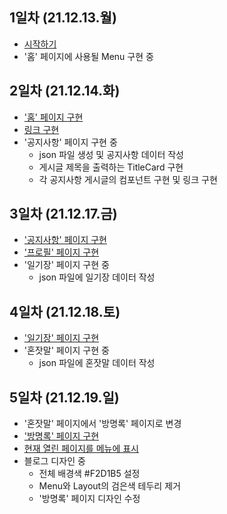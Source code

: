 ## 1일차 (21.12.13.월)
- [시작하기](https://blog.naver.com/612_44kk/222594436981)
- '홈' 페이지에 사용될 Menu 구현 중

## 2일차 (21.12.14.화)
- ['홈' 페이지 구현](https://blog.naver.com/612_44kk/222595336770)
- [링크 구현](https://blog.naver.com/612_44kk/222595359794)
- '공지사항' 페이지 구현 중
    - json 파일 생성 및 공지사항 데이터 작성
    - 게시글 제목을 출력하는 TitleCard 구현
    - 각 공지사항 게시글의 컴포넌트 구현 및 링크 구현

## 3일차 (21.12.17.금)
- ['공지사항' 페이지 구현](https://blog.naver.com/612_44kk/222597888732)
- ['프로필' 페이지 구현](https://blog.naver.com/612_44kk/222597909735)
- '일기장' 페이지 구현 중
    - json 파일에 일기장 데이터 작성

## 4일차 (21.12.18.토)
- ['일기장' 페이지 구현](https://blog.naver.com/612_44kk/222598677496)
- '혼잣말' 페이지 구현 중
    - json 파일에 혼잣말 데이터 작성

## 5일차 (21.12.19.일)
- '혼잣말' 페이지에서 '방명록' 페이지로 변경
- ['방명록' 페이지 구현](https://blog.naver.com/612_44kk/222599225672)
- [현재 열린 페이지를 메뉴에 표시](https://blog.naver.com/612_44kk/222599260726)
- 블로그 디자인 중
    - 전체 배경색 #F2D1B5 설정
    - Menu와 Layout의 검은색 테두리 제거
    - '방명록' 페이지 디자인 수정